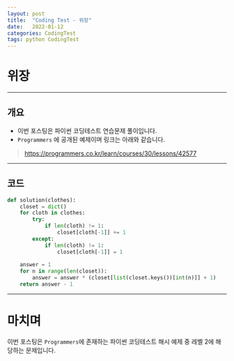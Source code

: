 ```yaml
---
layout: post
title:  "Coding Test - 위장"
date:   2022-01-12
categories: CodingTest
tags: python CodingTest
---
```

# 위장
---

## 개요

* 이번 포스팅은 파이썬 코딩테스트 연습문제 풀이입니다.
* `Programmers` 에 공개된 예제이며 링크는 아래와 같습니다.

> <https://programmers.co.kr/learn/courses/30/lessons/42577>
    
---
    
## 코드

```python
def solution(clothes):
    closet = dict()
    for cloth in clothes:
        try:
            if len(cloth) != 1:
                closet[cloth[-1]] += 1
        except:
            if len(cloth) != 1:
                closet[cloth[-1]] = 1
    
    answer = 1
    for n in range(len(closet)):
        answer = answer * (closet[list(closet.keys())[int(n)]] + 1)
    return answer - 1
```

---
# 마치며
이번 포스팅은 `Programmers`에 존재하는 파이썬 코딩테스트 해시 예제 중 레벨 2에 해당하는 문제입니다. 